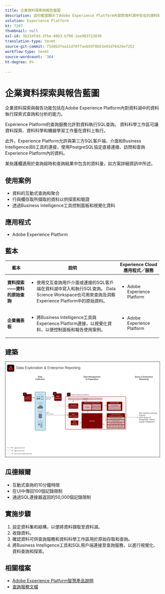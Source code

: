 ```yaml
---
title: 企業資料探索與報告藍圖
description: 這份藍圖顯示了Adobe Experience Platform內部對資料湖中存在的資料執行探索性查詢和分析的能力。
solution: Experience Platform
kt: 7207
thumbnail: null
exl-id: 3b22dfdd-3fbe-40b3-b798-1ee983723039
translation-type: tm+mt
source-git-commit: f5d8b3fea11df0ffaeb59f0b53e93d76426ef252
workflow-type: tm+mt
source-wordcount: '364'
ht-degree: 0%

---
```


# 企業資料探索與報告藍圖

企業資料探索與報告功能包括在Adobe Experience Platform內對資料湖中的資料執行探索式查詢和分析的能力。

Experience Platform的查詢服務允許對資料執行SQL查詢。 資料科學工作區可讓資料探索、資料科學和機器學習工作量在資料上執行。

此外，Experience Platform允許與第三方SQL客戶端、介面和Business Intelligence(BI)工具的連接，使用PostgreSQL協定直接連接、訪問和查詢Experience Platform內的資料。

某些護欄適用於查詢超時和查詢結果中包含的資料量，如方案詳細資訊中所述。

## 使用案例

* 資料的互動式查詢和聚合
* 行與欄存取所擷取的資料以供探索和驗證
* 透過Business Intelligence工具控制面板和視覺化資料

## 應用程式

* Adobe Experience Platform

## 藍本

| 藍本 | 說明 | Experience Cloud應用程式／服務 |
|---|---|---|
| **資料探索——資料的原始查詢** | <ul><li>使用交互查詢用戶介面或連接的SQL客戶端在資料湖中寫入和執行SQL查詢。 Data Science Workspace也可用來查詢及洞察Experience Platform中的原始資料。</li></ul> | <ul><li>Adobe Experience Platform</li></ul> |
| **企業儀表板** | <ul><li>將Business Intelligence工具與Experience Platform連接，以視覺化資料，以便控制面板和報告使用案例。</li></ul> | <ul><li>Adobe Experience Platform</li></ul> |

## 建築

<img src="assets/dataexplore.svg" alt="企業資料探索與報告藍圖的參考體系結構" style="border:1px solid #4a4a4a" />

## 瓜德賴爾

* 互動式查詢的10分鐘時限
* 在UI中傳回100個記錄限制
* 通過SQL連接器返回的50,000個記錄限制

## 實施步驟

1. 設定資料集和結構，以便將資料擷取至資料湖。
1. 收錄資料。
1. 確認資料可供查詢服務和資料科學工作區用於原始存取和查詢。
1. 將Business Intelligence工具和SQL用戶端連接至查詢服務，以進行視覺化、資料查詢和探索。

## 相關檔案

* [Adobe Experience Platform智慧產品說明](https://helpx.adobe.com/legal/product-descriptions/adobe-experience-platform-intelligence---product-description.html)
* [查詢服務文檔](https://experienceleague.adobe.com/docs/experience-platform/query/home.html?lang=en)
